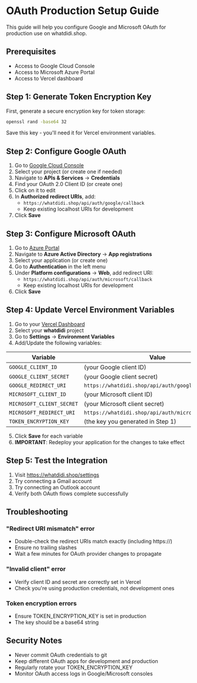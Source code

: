 # OAuth Production Setup Guide

This guide will help you configure Google and Microsoft OAuth for production use on whatdidi.shop.

## Prerequisites
- Access to Google Cloud Console
- Access to Microsoft Azure Portal
- Access to Vercel dashboard

## Step 1: Generate Token Encryption Key

First, generate a secure encryption key for token storage:

```bash
openssl rand -base64 32
```

Save this key - you'll need it for Vercel environment variables.

## Step 2: Configure Google OAuth

1. Go to [Google Cloud Console](https://console.cloud.google.com)
2. Select your project (or create one if needed)
3. Navigate to **APIs & Services** → **Credentials**
4. Find your OAuth 2.0 Client ID (or create one)
5. Click on it to edit
6. In **Authorized redirect URIs**, add:
   - `https://whatdidi.shop/api/auth/google/callback`
   - Keep existing localhost URIs for development
7. Click **Save**

## Step 3: Configure Microsoft OAuth

1. Go to [Azure Portal](https://portal.azure.com)
2. Navigate to **Azure Active Directory** → **App registrations**
3. Select your application (or create one)
4. Go to **Authentication** in the left menu
5. Under **Platform configurations** → **Web**, add redirect URI:
   - `https://whatdidi.shop/api/auth/microsoft/callback`
   - Keep existing localhost URIs for development
6. Click **Save**

## Step 4: Update Vercel Environment Variables

1. Go to your [Vercel Dashboard](https://vercel.com/dashboard)
2. Select your **whatdidi** project
3. Go to **Settings** → **Environment Variables**
4. Add/Update the following variables:

| Variable | Value |
|----------|-------|
| `GOOGLE_CLIENT_ID` | (your Google client ID) |
| `GOOGLE_CLIENT_SECRET` | (your Google client secret) |
| `GOOGLE_REDIRECT_URI` | `https://whatdidi.shop/api/auth/google/callback` |
| `MICROSOFT_CLIENT_ID` | (your Microsoft client ID) |
| `MICROSOFT_CLIENT_SECRET` | (your Microsoft client secret) |
| `MICROSOFT_REDIRECT_URI` | `https://whatdidi.shop/api/auth/microsoft/callback` |
| `TOKEN_ENCRYPTION_KEY` | (the key you generated in Step 1) |

5. Click **Save** for each variable
6. **IMPORTANT**: Redeploy your application for the changes to take effect

## Step 5: Test the Integration

1. Visit https://whatdidi.shop/settings
2. Try connecting a Gmail account
3. Try connecting an Outlook account
4. Verify both OAuth flows complete successfully

## Troubleshooting

### "Redirect URI mismatch" error
- Double-check the redirect URIs match exactly (including https://)
- Ensure no trailing slashes
- Wait a few minutes for OAuth provider changes to propagate

### "Invalid client" error
- Verify client ID and secret are correctly set in Vercel
- Check you're using production credentials, not development ones

### Token encryption errors
- Ensure TOKEN_ENCRYPTION_KEY is set in production
- The key should be a base64 string

## Security Notes

- Never commit OAuth credentials to git
- Keep different OAuth apps for development and production
- Regularly rotate your TOKEN_ENCRYPTION_KEY
- Monitor OAuth access logs in Google/Microsoft consoles